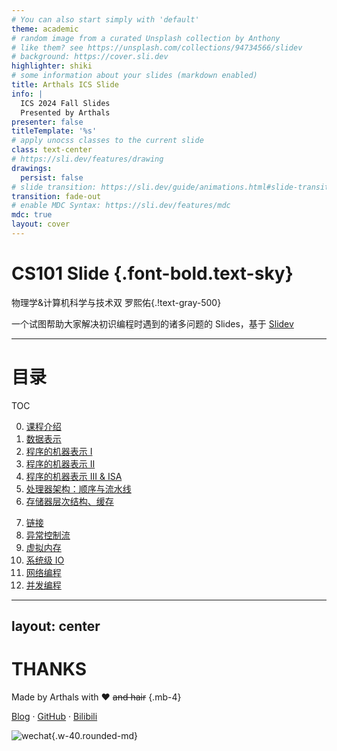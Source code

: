 ```yaml
---
# You can also start simply with 'default'
theme: academic
# random image from a curated Unsplash collection by Anthony
# like them? see https://unsplash.com/collections/94734566/slidev
# background: https://cover.sli.dev
highlighter: shiki
# some information about your slides (markdown enabled)
title: Arthals ICS Slide
info: |
  ICS 2024 Fall Slides
  Presented by Arthals
presenter: false
titleTemplate: '%s'
# apply unocss classes to the current slide
class: text-center
# https://sli.dev/features/drawing
drawings:
  persist: false
# slide transition: https://sli.dev/guide/animations.html#slide-transitions
transition: fade-out
# enable MDC Syntax: https://sli.dev/features/mdc
mdc: true
layout: cover
---
```


# CS101 Slide {.font-bold.text-sky}

物理学&计算机科学与技术双 罗熙佑{.!text-gray-500}

一个试图帮助大家解决初识编程时遇到的诸多问题的 Slides，基于 [Slidev](https://sli.dev/)

<div class="abs-br m-6 flex gap-2">
  <a href="https://github.com/zhuozhiyongde/Arthals-ICS-Slides" target="_blank" alt="GitHub" title="Open in GitHub"
    class="text-xl slidev-icon-btn opacity-50 !border-none !hover:text-gray-800 !dark:hover:text-gray-200">
    <carbon-logo-github />
  </a>
</div>

---

# 目录

TOC

<div grid="~ cols-2 gap-12">

<div>

0. [课程介绍](https://slide.huh.moe/00/)
1. [数据表示](https://slide.huh.moe/01/)
2. [程序的机器表示 I](https://slide.huh.moe/02/)
3. [程序的机器表示 II](https://slide.huh.moe/03/)
4. [程序的机器表示 III & ISA](https://slide.huh.moe/04/)
5. [处理器架构：顺序与流水线](https://slide.huh.moe/05/)
6. [存储器层次结构、缓存](https://slide.huh.moe/06/)

</div>

<div>

7. [链接](https://slide.huh.moe/07/)
8. [异常控制流](https://slide.huh.moe/08/)
9. [虚拟内存](https://slide.huh.moe/09/)
10. [系统级 IO](https://slide.huh.moe/10/)
11. [网络编程](https://slide.huh.moe/11/)
12. [并发编程](https://slide.huh.moe/12/)

</div>

</div>


---
layout: center
---


<div flex="~ gap-16"  mt-2 justify-center items-center>


<div  w-fit h-fit mb-2>

# THANKS

Made by Arthals with ❤️ ~~and hair~~ {.mb-4}

[Blog](https://arthals.ink/) · [GitHub](https://github.com/zhuozhiyongde) · [Bilibili](https://space.bilibili.com/203396427)

</div>

![wechat](/wechat.jpg){.w-40.rounded-md}

</div>
